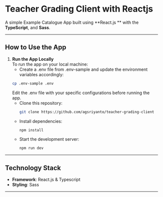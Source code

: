 # Teacher Grading Client with Reactjs

A simple Example Catalogue App built using **React.js ** with the **TypeScript**, and **Sass**.

---

## **How to Use the App**

1. **Run the App Locally**  
   To run the app on your local machine:  
   - Create a .env file from .env-sample and update the environment variables accordingly:
    ```bash
    cp .env-sample .env
    ```
    Edit the .env file with your specific configurations before running the app.
   - Clone this repository:  
     ```bash
     git clone https://github.com/agsriyanto/teacher-grading-client
     ```  
   - Install dependencies:  
     ```bash
     npm install
     ```  
   - Start the development server:  
     ```bash
     npm run dev
     ```  

---

## **Technology Stack**

- **Framework**: React.js & Typescript
- **Styling**: Sass


---
